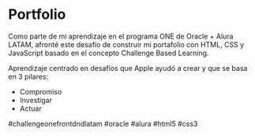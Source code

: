 # Portfolio

Como parte de mi aprendizaje en el programa ONE de Oracle + Alura LATAM, afronté este desafío de construir mi portafolio con HTML, CSS y JavaScript basado en el concepto Challenge Based Learning.

Aprendizaje centrado en desafíos que Apple ayudó a crear y que se basa en 3 pilares:
- Compromiso
- Investigar
- Actuar

#challengeonefrontdndlatam #oracle #alura #html5 #css3
